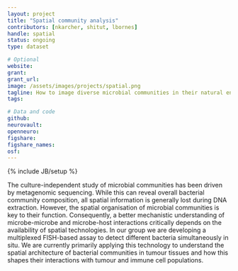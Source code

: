 ```yaml
---
layout: project
title: "Spatial community analysis"
contributors: [nkarcher, shitut, lbornes]
handle: spatial
status: ongoing
type: dataset

# Optional
website:
grant:
grant_url:
image: /assets/images/projects/spatial.png
tagline: How to image diverse microbial communities in their natural environment to reveal spatial community architectures?
tags: 

# Data and code
github: 
neurovault:
openneuro:
figshare:
figshare_names:
osf:
---
```

{% include JB/setup %}

The culture-independent study of microbial communities has been driven by metagenomic sequencing. While this can reveal overall bacterial community composition, all spatial information is generally lost during DNA extraction. However, the spatial organisation of microbial communities is key to their function. Consequently, a better mechanistic understanding of microbe-microbe and microbe-host interactions critically depends on the availability of spatial technologies. In our group we are developing a multiplexed FISH-based assay to detect different bacteria simultaneously in situ. We are currently primarily applying this technology to understand the spatial architecture of bacterial communities in tumour tissues and how this shapes their interactions with tumour and immune cell populations.
